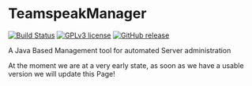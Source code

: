 # TeamspeakManager
[![Build Status](https://travis-ci.com/servermaster1/TeamspeakManager.svg?branch=master)](https://travis-ci.com/servermaster1/TeamspeakManager) [![GPLv3 license](https://img.shields.io/badge/License-GPLv3-blue.svg)](http://perso.crans.org/besson/LICENSE.html) [![GitHub release](https://img.shields.io/github/release/Naereen/StrapDown.js.svg)](https://github.com/servermaster1/TeamspeakManager/releases)

A Java Based Management tool for automated Server administration

At the moment we are at a  very early state, as soon as we have a usable version we will update this Page!
